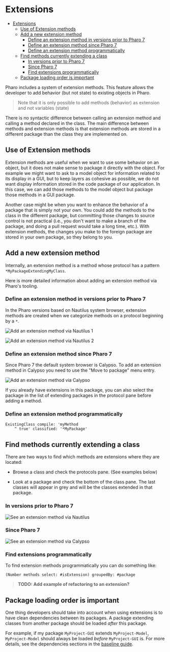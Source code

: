 # Extensions

- [Extensions](#extensions)
  - [Use of Extension methods](#use-of-extension-methods)
  - [Add a new extension method](#add-a-new-extension-method)
    - [Define an extension method in versions prior to Pharo 7](#define-an-extension-method-in-versions-prior-to-pharo-7)
    - [Define an extension method since Pharo 7](#define-an-extension-method-since-pharo-7)
    - [Define an extension method programmatically](#define-an-extension-method-programmatically)
  - [Find methods currently extending a class](#find-methods-currently-extending-a-class)
    - [In versions prior to Pharo 7](#in-versions-prior-to-pharo-7)
    - [Since Pharo 7](#since-pharo-7)
    - [Find extensions programmatically](#find-extensions-programmatically)
  - [Package loading order is important](#package-loading-order-is-important)

Pharo includes a system of extension methods. This feature allows the developer to add behavior (but not state) to existing objects in Pharo. 

> Note that it is only possible to add methods (behavior) as extension and not variables (state)

There is no syntactic difference between calling an extension method and calling a method declared in the class. The main difference between methods and extension methods is that extension methods are stored in a different package than the class they are implemented on.

## Use of Extension methods

Extension methods are useful when we want to use some behavior on an object, but it does not make sense to package it directly with the object. For example we might want to ask to a model object for information related to its display in a GUI, but to keep layers as cohesive as possible, we do not want display information stored in the code package of our application. In this case, we can add those methods to the model object but package those methods in a GUI package.

Another case might be when you want to enhance the behavior of a package that is simply not your own. You could add the methods to the class in the different package, but committing those changes to source control is not practical (i.e., you don't want to make a branch of the package, and doing a pull request would take a long time, etc.). With extension methods, the changes you make to the foreign package are stored in your own package, so they belong to you. 

## Add a new extension method

Internally, an extension method is a method whose protocol has a pattern `*MyPackageExtendingMyClass`. 

Here is more detailed information about adding an extension method via Pharo's tooling.

### Define an extension method in versions prior to Pharo 7

In the Pharo versions based on Nautilus system browser, extension methods are created when we categorize methods on a protocol beginning by a `*`.

![Add an extension method via Nautilus 1](Extensions_Image_NautilusAddExtension1.png?raw=true "Add an extension method via Nautilus 1")

![Add an extension method via Nautilus 2](Extensions_Image_NautilusAddExtension2.png?raw=true "Add an extension method via Nautilus 2")

### Define an extension method since Pharo 7

Since Pharo 7 the default system browser is Calypso. To add an extension method in Calypso you need to use the "Move to package" menu entry.

![Add an extension method via Calypso](Extensions_Image_CalypsoAddExtension.png?raw=true "Add an extension method via Calypso")

If you already have extensions in this package, you can also select the package in the list of extending packages in the protocol pane before adding a method.

### Define an extension method programmatically

```Smalltalk
ExistingClass compile: 'myMethod
	^ true' classified: '*MyPackage'
```

## Find methods currently extending a class

There are two ways to find which methods are extensions where they are located:

- Browse a class and check the protocols pane. (See examples below)

- Look at a package and check the bottom of the class pane. The last classes will appear in grey and will be the classes extended in that package.

### In versions prior to Pharo 7

![See an extension method via Nautilus](Extensions_Image_NautilusSeeExtensions.png?raw=true "See an extension method via Nautilus")

### Since Pharo 7

![See an extension method via Calypso](Extensions_Image_CalypsoSeeExtensions.png?raw=true "See an extension method via Calypso")

### Find extensions programmatically

To find extension methods programmatically you can do something like:

```Smalltalk
(Number methods select: #isExtension) groupedBy: #package
```

> **TODO: Add example of refactoring to an extension?**


## Package loading order is important

One thing developers should take into account when using extensions is to have clean dependencies between its packages. A package extending classes from another package should be loaded *after* this package.

For example, if my package `MyProject-GUI` extends `MyProject-Model`, `MyProject-Model` should always be loaded *before* `MyProject-GUI` is. For more details, see the dependencies sections in the [baseline guide](Baselines.md).
